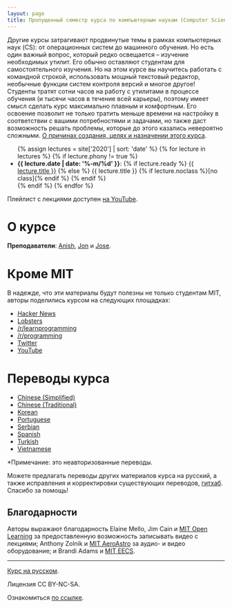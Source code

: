 ```yaml
---
layout: page
title: Пропущенный семестр курса по компьютерным наукам (Computer Science)
---
```


Другие курсы затрагивают продвинутые темы в рамках компьютерных наук (CS): от операционных систем до машинного обучения. Но есть один
важный вопрос, который редко освещается – изучение необходимых утилит. Его обычно оставляют студентам для
самостоятельного изучения. Но на этом курсе вы научитесь работать с командной строкой, использовать мощный текстовый редактор,
необычные функции систем контроля версий и многое другое!
Студенты тратят сотни часов на работу с утилитами в процессе обучения (и тысячи часов в течение всей карьеры), поэтому
имеет смысл сделать курс максимально плавным и комфортным. Его освоение позволит не только тратить меньше времени на настройку в
соответствии с вашими потребностями и задачами, но также даст возможность решать проблемы, которые до этого казались невероятно
сложными.
[О причинах создания, целях и назначении этого курса](/about/).

<ul>
{% assign lectures = site['2020'] | sort: 'date' %}
{% for lecture in lectures %}
    {% if lecture.phony != true %}
        <li>
        <strong>{{ lecture.date | date: '%-m/%d' }}</strong>:
        {% if lecture.ready %}
            <a href="{{ lecture.url }}">{{ lecture.title }}</a>
        {% else %}
            {{ lecture.title }} {% if lecture.noclass %}[no class]{% endif %}
        {% endif %}
        </li>
    {% endif %}
{% endfor %}
</ul>

Плейлист с лекциями доступен 
[на YouTube](https://www.youtube.com/playlist?list=PLyzOVJj3bHQuloKGG59rS43e29ro7I57J).

# О курсе

**Преподаватели**: [Anish](https://www.anishathalye.com/), [Jon](https://thesquareplanet.com/) и [Jose](http://josejg.com/).

# Кроме MIT

В надежде, что эти материалы будут полезны не только студентам MIT, авторы поделились курсом на следующих площадках:

 - [Hacker News](https://news.ycombinator.com/item?id=22226380)
 - [Lobsters](https://lobste.rs/s/ti1k98/missing_semester_your_cs_education_mit)
 - [/r/learnprogramming](https://www.reddit.com/r/learnprogramming/comments/eyagda/the_missing_semester_of_your_cs_education_mit/)
 - [/r/programming](https://www.reddit.com/r/programming/comments/eyagcd/the_missing_semester_of_your_cs_education_mit/)
 - [Twitter](https://twitter.com/jonhoo/status/1224383452591509507)
 - [YouTube](https://www.youtube.com/playlist?list=PLyzOVJj3bHQuloKGG59rS43e29ro7I57J)

# Переводы курса 

- [Chinese (Simplified)](https://missing-semester-cn.github.io/)
- [Chinese (Traditional)](https://missing-semester-zh-hant.github.io/)
- [Korean](https://missing-semester-kr.github.io/)
- [Portuguese](https://missing-semester-pt.github.io/)
- [Serbian](https://netboxify.com/missing-semester/)
- [Spanish](https://missing-semester-esp.github.io/)
- [Turkish](https://missing-semester-tr.github.io/)
- [Vietnamese](https://missing-semester-vn.github.io/)

*Примечание: это неавторизованные переводы.

Можете предлагать переводы других материалов курса на русский, а также исправления и корректировки существующих переводов, [гитхаб](https://github.com/missing-semester-ru/missing-semester-ru.github.io/pulls). Спасибо за помощь!

## Благодарности

Авторы выражают благодарность Elaine Mello, Jim Cain и 
[MIT Open Learning](https://openlearning.mit.edu/) за предоставленную возможность записывать видео с лекциями; 
Anthony Zolnik и [MIT AeroAstro](https://aeroastro.mit.edu/) за аудио- и видео оборудование; 
и Brandi Adams и [MIT EECS](https://www.eecs.mit.edu/).

---

<div class="small center">
<p><a href="https://github.com/missing-semester-ru/missing-semester-ru.github.io">Курс на русском</a>.</p>
<p>Лицензия CC BY-NC-SA.</p>
<p>Ознакомиться <a href="/license/">по ссылке</a>.</p>
</div>